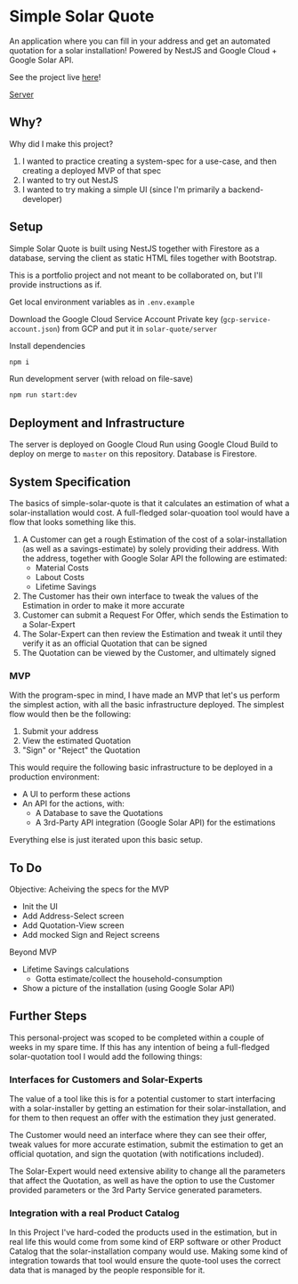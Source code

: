 # Simple Solar Quote

An application where you can fill in your address and get an automated quotation for a solar installation! Powered by NestJS and Google Cloud + Google Solar API.

See the project live [here](https://solar-quote-byrw63ghha-lz.a.run.app)!

[Server](./server/)

## Why?

Why did I make this project?

1. I wanted to practice creating a system-spec for a use-case, and then creating a deployed MVP of that spec
2. I wanted to try out NestJS
3. I wanted to try making a simple UI (since I'm primarily a backend-developer)

## Setup

Simple Solar Quote is built using NestJS together with Firestore as a database, serving the client as static HTML files together with Bootstrap.

This is a portfolio project and not meant to be collaborated on, but I'll provide instructions as if.

Get local environment variables as in `.env.example`

Download the Google Cloud Service Account Private key (`gcp-service-account.json`) from GCP and put it in `solar-quote/server`

Install dependencies

```bash
npm i
```

Run development server (with reload on file-save)

```bash
npm run start:dev
```

## Deployment and Infrastructure

The server is deployed on Google Cloud Run using Google Cloud Build to deploy on merge to `master` on this repository. Database is Firestore.

## System Specification

The basics of simple-solar-quote is that it calculates an estimation of what a solar-installation would cost. A full-fledged solar-quoation tool would have a flow that looks something like this.

1. A Customer can get a rough Estimation of the cost of a solar-installation (as well as a savings-estimate) by solely providing their address. With the address, together with Google Solar API the following are estimated:
   - Material Costs
   - Labout Costs
   - Lifetime Savings
2. The Customer has their own interface to tweak the values of the Estimation in order to make it more accurate
3. Customer can submit a Request For Offer, which sends the Estimation to a Solar-Expert
4. The Solar-Expert can then review the Estimation and tweak it until they verify it as an official Quotation that can be signed
5. The Quotation can be viewed by the Customer, and ultimately signed

### MVP

With the program-spec in mind, I have made an MVP that let's us perform the simplest action, with all the basic infrastructure deployed. The simplest flow would then be the following:

1. Submit your address
2. View the estimated Quotation
3. "Sign" or "Reject" the Quotation

This would require the following basic infrastructure to be deployed in a production environment:

- A UI to perform these actions
- An API for the actions, with:
  - A Database to save the Quotations
  - A 3rd-Party API integration (Google Solar API) for the estimations

Everything else is just iterated upon this basic setup.

## To Do

Objective: Acheiving the specs for the MVP

- Init the UI
- Add Address-Select screen
- Add Quotation-View screen
- Add mocked Sign and Reject screens

Beyond MVP

- Lifetime Savings calculations
  - Gotta estimate/collect the household-consumption
- Show a picture of the installation (using Google Solar API)

## Further Steps

This personal-project was scoped to be completed within a couple of weeks in my spare time. If this has any intention of being a full-fledged solar-quotation tool I would add the following things:

### Interfaces for Customers and Solar-Experts

The value of a tool like this is for a potential customer to start interfacing with a solar-installer by getting an estimation for their solar-installation, and for them to then request an offer with the estimation they just generated.

The Customer would need an interface where they can see their offer, tweak values for more accurate estimation, submit the estimation to get an official quotation, and sign the quotation (with notifications included).

The Solar-Expert would need extensive ability to change all the parameters that affect the Quotation, as well as have the option to use the Customer provided parameters or the 3rd Party Service generated parameters.

### Integration with a real Product Catalog

In this Project I've hard-coded the products used in the estimation, but in real life this would come from some kind of ERP software or other Product Catalog that the solar-installation company would use. Making some kind of integration towards that tool would ensure the quote-tool uses the correct data that is managed by the people responsible for it.
